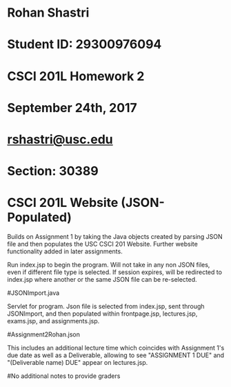 # Rohan Shastri
# Student ID: 29300976094
# CSCI 201L Homework 2
# September 24th, 2017
# rshastri@usc.edu
# Section: 30389
# CSCI 201L Website (JSON-Populated)

Builds on Assignment 1 by taking the 
Java objects created by parsing JSON file
and then populates the USC CSCI 201 Website.
Further website functionality added in later assignments.

Run index.jsp to begin the program. 
Will not take in any non JSON files, 
even if different file type is selected. If
session expires, will be redirected to index.jsp
where another or the same JSON file can be re-selected.


#JSONImport.java 

Servlet for program. Json file is selected from
index.jsp, sent through JSONImport, and then 
populated within frontpage.jsp, lectures.jsp,
exams.jsp, and assignments.jsp.


#Assignment2Rohan.json

This includes an additional lecture time which 
coincides with Assignment 1's due date as well as
a Deliverable, allowing to see "ASSIGNMENT 1 DUE" 
and "(Deliverable name) DUE" appear on lectures.jsp.

#No additional notes to provide graders
